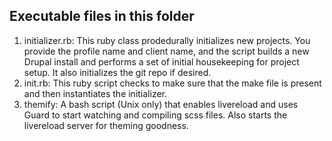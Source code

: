 ## Executable files in this folder

  1. initializer.rb: This ruby class prodedurally initializes new projects. You provide the profile name and client name, and the script builds a new Drupal install and performs a set of initial housekeeping for project setup. It also initializes the git repo if desired.
  2. init.rb: This ruby script checks to make sure that the make file is present and then instantiates the initializer.
  3. themify: A bash script (Unix only) that enables livereload and uses Guard to start watching and compiling scss files. Also starts the livereload server for theming goodness.
